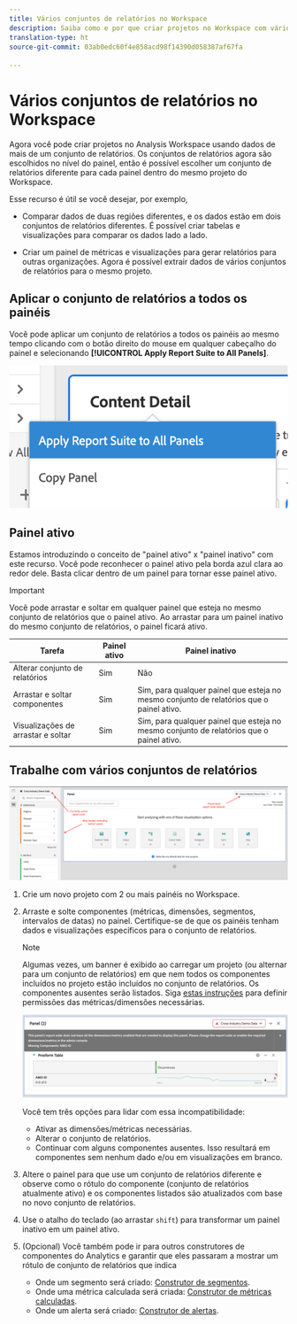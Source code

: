 ```yaml
---
title: Vários conjuntos de relatórios no Workspace
description: Saiba como e por que criar projetos no Workspace com vários conjuntos de relatórios
translation-type: ht
source-git-commit: 03ab0edc60f4e858acd98f14390d058387af67fa

---
```



# Vários conjuntos de relatórios no Workspace

Agora você pode criar projetos no Analysis Workspace usando dados de mais de um conjunto de relatórios. Os conjuntos de relatórios agora são escolhidos no nível do painel, então é possível escolher um conjunto de relatórios diferente para cada painel dentro do mesmo projeto do Workspace.

Esse recurso é útil se você desejar, por exemplo,

* Comparar dados de duas regiões diferentes, e os dados estão em dois conjuntos de relatórios diferentes. É possível criar tabelas e visualizações para comparar os dados lado a lado.

* Criar um painel de métricas e visualizações para gerar relatórios para outras organizações. Agora é possível extrair dados de vários conjuntos de relatórios para o mesmo projeto.

## Aplicar o conjunto de relatórios a todos os painéis

Você pode aplicar um conjunto de relatórios a todos os painéis ao mesmo tempo clicando com o botão direito do mouse em qualquer cabeçalho do painel e selecionando **[!UICONTROL Apply Report Suite to All Panels]**.

![](assets/apply-rs-all-panels.png)

## Painel ativo

Estamos introduzindo o conceito de &quot;painel ativo&quot; x &quot;painel inativo&quot; com este recurso. Você pode reconhecer o painel ativo pela borda azul clara ao redor dele. Basta clicar dentro de um painel para tornar esse painel ativo.

>[!IMPORTANT]
>Você pode arrastar e soltar em qualquer painel que esteja no mesmo conjunto de relatórios que o painel ativo. Ao arrastar para um painel inativo do mesmo conjunto de relatórios, o painel ficará ativo.

| Tarefa | Painel ativo | Painel inativo |
|---|---|---|
| Alterar conjunto de relatórios | Sim | Não |
| Arrastar e soltar componentes | Sim | Sim, para qualquer painel que esteja no mesmo conjunto de relatórios que o painel ativo. |
| Visualizações de arrastar e soltar | Sim | Sim, para qualquer painel que esteja no mesmo conjunto de relatórios que o painel ativo. |

## Trabalhe com vários conjuntos de relatórios

![](assets/mrs-ui.png)

1. Crie um novo projeto com 2 ou mais painéis no Workspace.

1. Arraste e solte componentes (métricas, dimensões, segmentos, intervalos de datas) no painel. Certifique-se de que os painéis tenham dados e visualizações específicos para o conjunto de relatórios.


   >[!NOTE]
   >Algumas vezes, um banner é exibido ao carregar um projeto (ou alternar para um conjunto de relatórios) em que nem todos os componentes incluídos no projeto estão incluídos no conjunto de relatórios. Os componentes ausentes serão listados. Siga [estas instruções](/help/admin/admin-console/permissions/product-profile.md) para definir permissões das métricas/dimensões necessárias.

   ![](assets/incompat-rs.png)

   Você tem três opções para lidar com essa incompatibilidade:
   * Ativar as dimensões/métricas necessárias.
   * Alterar o conjunto de relatórios.
   * Continuar com alguns componentes ausentes. Isso resultará em componentes sem nenhum dado e/ou em visualizações em branco.

1. Altere o painel para que use um conjunto de relatórios diferente e observe como o rótulo do componente (conjunto de relatórios atualmente ativo) e os componentes listados são atualizados com base no novo conjunto de relatórios.

1. Use o atalho do teclado (ao arrastar `shift`) para transformar um painel inativo em um painel ativo.

1. (Opcional) Você também pode ir para outros construtores de componentes do Analytics e garantir que eles passaram a mostrar um rótulo de conjunto de relatórios que indica

   * Onde um segmento será criado: [Construtor de segmentos](https://docs.adobe.com/content/help/pt-BR/analytics/components/segmentation/segmentation-workflow/seg-build.html).
   * Onde uma métrica calculada será criada: [Construtor de métricas calculadas](https://docs.adobe.com/content/help/pt-BR/analytics/components/calculated-metrics/calcmetric-workflow/cm-build-metrics.html).
   * Onde um alerta será criado: [Construtor de alertas](https://docs.adobe.com/content/help/pt-BR/analytics/components/alerts/alert-builder.html).